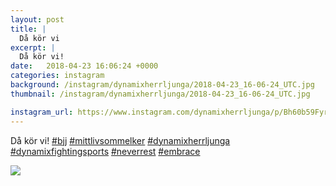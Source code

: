 ```yaml
---
layout: post
title: |
  Då kör vi
excerpt: |
  Då kör vi!      
date:   2018-04-23 16:06:24 +0000
categories: instagram
background: /instagram/dynamixherrljunga/2018-04-23_16-06-24_UTC.jpg
thumbnail: /instagram/dynamixherrljunga/2018-04-23_16-06-24_UTC.jpg

instagram_url: https://www.instagram.com/dynamixherrljunga/p/Bh60b59FyrA
---
```

Då kör vi! [#bjj](https://www.instagram.com/explore/tags/bjj/) [#mittlivsommelker](https://www.instagram.com/explore/tags/mittlivsommelker/) [#dynamixherrljunga](https://www.instagram.com/explore/tags/dynamixherrljunga/) [#dynamixfightingsports](https://www.instagram.com/explore/tags/dynamixfightingsports/) [#neverrest](https://www.instagram.com/explore/tags/neverrest/) [#embrace](https://www.instagram.com/explore/tags/embrace/)



<img src='/www-dynamix-herrljunga/instagram/dynamixherrljunga/2018-04-23_16-06-24_UTC.jpg' class='img-fluid' />
